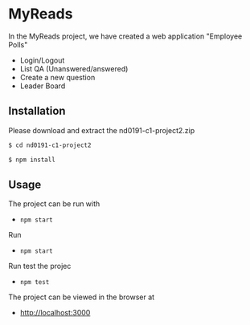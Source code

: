 # MyReads
In the MyReads project, we have created a web application "Employee Polls"
- Login/Logout
- List QA (Unanswered/answered)
- Create a new question
- Leader Board

## Installation

Please download and extract the nd0191-c1-project2.zip

```bash 
$ cd nd0191-c1-project2

$ npm install
```

## Usage

The project can be run with

- `npm start`

Run

- `npm start`

Run test the projec
- `npm test`

The project can be viewed in the browser at

- [http://localhost:3000](http://localhost:3000)